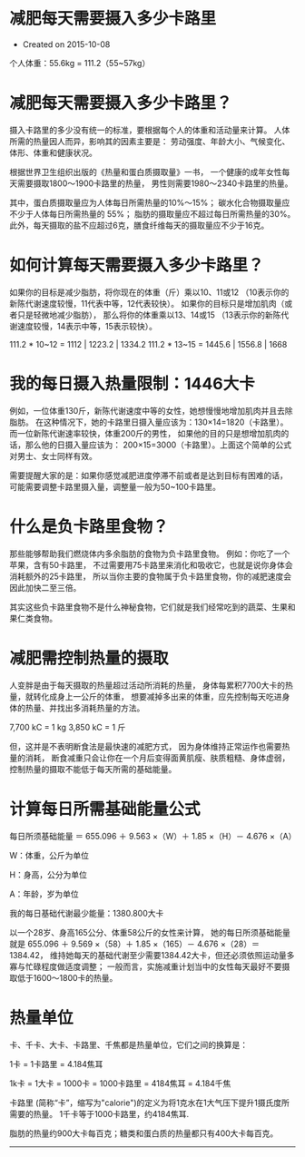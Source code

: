 # 减肥每天需要摄入多少卡路里

- Created on 2015-10-08

个人体重：55.6kg = 111.2（55~57kg）

# 减肥每天需要摄入多少卡路里？

摄入卡路里的多少没有统一的标准，要根据每个人的体重和活动量来计算。
人体所需的热量因人而异，影响其的因素主要是：
劳动强度、年龄大小、气候变化、体形、体重和健康状况。

根据世界卫生组织出版的《热量和蛋白质摄取量》一书，
一个健康的成年女性每天需要摄取1800～1900卡路里的热量，
男性则需要1980～2340卡路里的热量。

其中，蛋白质摄取量应为人体每日所需热量的10%～15%；
碳水化合物摄取量应不少于人体每日所需热量的 55%；
脂肪的摄取量应不超过每日所需热量的30%。
此外，每天摄取的盐不应超过6克，膳食纤维每天的摄取量应不少于16克。

# 如何计算每天需要摄入多少卡路里？

如果你的目标是减少脂肪，将你现在的体重（斤）乘以10、11或12
（10表示你的新陈代谢速度较慢，11代表中等，12代表较快）。
如果你的目标只是增加肌肉（或者只是轻微地减少脂肪），
那么将你的体重乘以13、14或15
（13表示你的新陈代谢速度较慢，14表示中等，15表示较快）。

111.2 * 10~12 = 1112   | 1223.2 | 1334.2
111.2 * 13~15 = 1445.6 | 1556.8 | 1668

# 我的每日摄入热量限制：1446大卡

例如，一位体重130斤，新陈代谢速度中等的女性，她想慢慢地增加肌肉并且去除脂肪。
在这种情况下，她的卡路里日摄入量应该为：130×14=1820（卡路里）。
而一位新陈代谢速率较快，体重200斤的男性，
如果他的目的只是想增加肌肉的话，那么他的日摄入量应该为：
200×15=3000（卡路里）。上面这个简单的公式对男士、女士同样有效。

需要提醒大家的是：如果你感觉减肥进度停滞不前或者是达到目标有困难的话，
可能需要调整卡路里摄入量，调整量一般为50~100卡路里。

# 什么是负卡路里食物？

那些能够帮助我们燃烧体内多余脂肪的食物为负卡路里食物。
例如：你吃了一个苹果，含有50卡路里，
不过需要用75卡路里来消化和吸收它，也就是说你身体会消耗额外的25卡路里，
所以当你主要的食物属于负卡路里食物，你的减肥速度会因此加快二至三倍。

其实这些负卡路里食物不是什么神秘食物，它们就是我们经常吃到的蔬菜、生果和果仁类食物。

# 减肥需控制热量的摄取

人变胖是由于每天摄取的热量超过活动所消耗的热量，
身体每累积7700大卡的热量，就转化成身上一公斤的体重，
想要减掉多出来的体重，应先控制每天吃进身体的热量、并找出多消耗热量的方法。

7,700 kC = 1 kg
3,850 kC = 1 斤

但，这并是不表明断食法是最快速的减肥方式，
因为身体维持正常运作也需要热量的消耗，
断食减重只会让你在一个月后变得面黄肌瘦、肤质粗糙、身体虚弱，
控制热量的摄取不能低于每天所需的基础能量。

# 计算每日所需基础能量公式

每日所须基础能量 ＝ 655.096 ＋ 9.563 ×（W）＋ 1.85 ×（H）－ 4.676 ×（A）

W：体重，公斤为单位

H：身高，公分为单位

A：年龄，岁为单位

我的每日基础代谢最少能量：1380.800大卡

以一个28岁、身高165公分、体重58公斤的女性来计算，
她的每日所须基础能量就是
655.096 ＋ 9.569 ×（58）＋ 1.85 ×（165）－ 4.676 ×（28）＝ 1384.42，
维持她每天的基础代谢至少需要1384.42大卡，但还必须依照运动量多寡与忙碌程度做适度调整；
一般而言，实施减重计划当中的女性每天最好不要摄取低于1600～1800卡的热量。

# 热量单位

卡、千卡、大卡、卡路里、千焦都是热量单位，它们之间的换算是：

1卡 = 1卡路里 = 4.184焦耳

1k卡 = 1大卡 = 1000卡 = 1000卡路里 = 4184焦耳 = 4.184千焦

卡路里 (简称“卡”，缩写为"calorie")的定义为将1克水在1大气压下提升1摄氏度所需要的热量。
1千卡等于1000卡路里，约4184焦耳.

脂肪的热量约900大卡每百克；糖类和蛋白质的热量都只有400大卡每百克。

---
